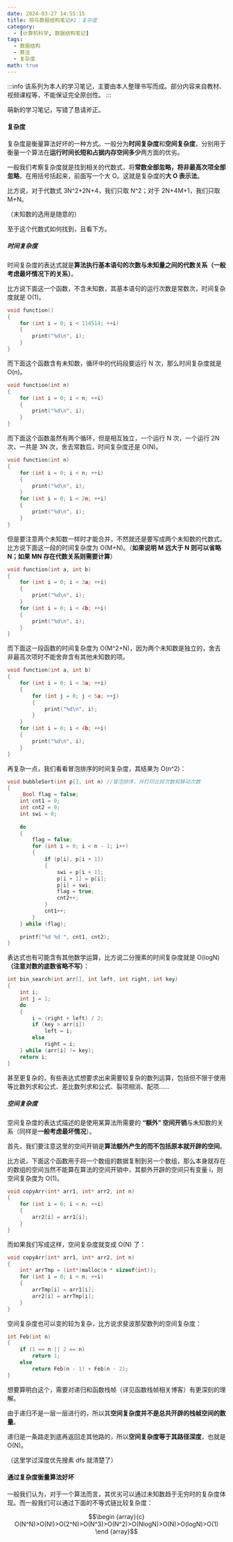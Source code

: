 ```yaml
---
date: 2024-03-27 14:55:15
title: 椋鸟数据结构笔记#2：复杂度
category:
  - [计算机科学, 数据结构笔记]
tags:
  - 数据结构
  - 算法
  - 复杂度
math: true
---
```


:::info
该系列为本人的学习笔记，主要由本人整理书写而成。部分内容来自教材、视频课程等，不能保证完全原创性。
:::

萌新的学习笔记，写错了恳请斧正。

#### 复杂度

复杂度是衡量算法好坏的一种方式。一般分为**时间复杂度**和**空间复杂度**，分别用于衡量一个算法在**运行时间长短和占据内存空间多少**两方面的优劣。

一般我们考察复杂度就是找到相关的代数式，将**常数全部忽略，将非最高次项全部忽略**，在用括号括起来，前面写一个大 O。这就是复杂度的**大 O 表示法**。

比方说，对于代数式 3N^2+2N+4，我们只取 N^2；对于 2N+4M+1，我们只取 M+N。

（未知数的选用是随意的）

至于这个代数式如何找到，且看下方。

##### 时间复杂度

时间复杂度的表达式就是**算法执行基本语句的次数与未知量之间的代数关系（一般考虑最坏情况下的关系）**。

比方说下面这一个函数，不含未知数，其基本语句的运行次数是常数次，时间复杂度就是 O(1)。

```c
void function()
{
    for (int i = 0; i < 114514; ++i)
    {    
        print("%d\n", i);
    }
}
```

而下面这个函数含有未知数，循环中的代码段要运行 N 次，那么时间复杂度就是 O(n)。

```c
void function(int n)
{
    for (int i = 0; i < n; ++i)
    {    
        print("%d\n", i);
    }
}
```

而下面这个函数虽然有两个循环，但是相互独立，一个运行 N 次，一个运行 2N 次，一共是 3N 次，舍去常数后，时间复杂度还是 O(N)。

```c
void function(int n)
{
    for (int i = 0; i < n; ++i)
    {    
        print("%d\n", i);
    }
    for (int i = 0; i < 2n; ++i)
    {    
        print("%d\n", i);
    }
}
```

但是要注意两个未知数一样时才能合并，不然就还是要写成两个未知数的代数式。比方说下面这一段的时间复杂度为 O(M+N)。（**如果说明 M 远大于 N 则可以省略 N；如果 MN 存在代数关系则需要计算**）

```c
void function(int a, int b)
{
    for (int i = 0; i < 3a; ++i)
    {    
        print("%d\n", i);
    }
    for (int i = 0; i < 4b; ++i)
    {    
        print("%d\n", i);
    }
}
```

而下面这一段函数的时间复杂度为 O(M^2+N)，因为两个未知数是独立的，舍去非最高次项时不能舍弃含有其他未知数的项。

```c
void function(int a, int b)
{
    for (int i = 0; i < 3a; ++i)
    {
        for (int j = 0; j < 5a; ++j)    
        {
            print("%d\n", i);
        }
    }
    for (int i = 0; i < 4b; ++i)
    {    
        print("%d\n", i);
    }
}
```

再复杂一点，我们看看冒泡排序的时间复杂度，其结果为 O(n^2)：

```c
void bubbleSort(int p[], int n) //冒泡排序，并打印比较次数和移动次数
{
	_Bool flag = false;
	int cnt1 = 0;
	int cnt2 = 0;
	int swi = 0;
 
	do
	{
		flag = false;
		for (int i = 0; i < n - 1; i++)
		{
			if (p[i], p[i + 1])
			{
				swi = p[i + 1];
				p[i + 1] = p[i];
				p[i] = swi;
				flag = true;
				cnt2++;
			}
			cnt1++;
		}
	} while (flag);
 
	printf("%d %d ", cnt1, cnt2);
}
```

表达式也有可能含有其他数学运算，比方说二分搜素的时间复杂度就是 O(logN)**（注意对数的底数省略不写）**：

```c
int bin_search(int arr[], int left, int right, int key)
{
	int i;
	int j = 1;
	do
	{
		i = (right + left) / 2;
		if (key > arr[i])
			left = i;
		else
			right = i;
	} while (arr[i] != key);
	return i;
}
```

甚至更复杂的，有些表达式想要求出来需要较复杂的数列运算，包括但不限于使用等比数列求和公式、差比数列求和公式、裂项相消、配项......

##### 空间复杂度

空间复杂度的表达式描述的是使用某算法所需要的 **“额外” 空间开销**与未知数的关系（同样是**一般考虑最坏情况**）。

首先，我们要注意这里的空间开销是**算法额外产生的而不包括原本就开辟的空间**。

比方说，下面这个函数用于将一个数组的数据复制到另一个数组，那么本身就存在的数组的空间当然不能算在算法的空间开销中，其额外开辟的空间只有变量 i，则空间复杂度为 O(1)。

```c
void copyArr(int* arr1, int* arr2, int n)
{
    for (int i = 0; i < n; ++i)
    {
        arr2[i] = arr1[i];
    }
}
```

而如果我们写成这样，空间复杂度就变成 O(N) 了：

```c
void copyArr(int* arr1, int* arr2, int n)
{
    int* arrTmp = (int*)malloc(n * sizeof(int));
    for (int i = 0; i < n; ++i)
    {
        arrTmp[i] = arr1[i];
        arr2[i] = arrTmp[i];
    }
}
```

空间复杂度也可以变的较为复杂，比方说求斐波那契数列的空间复杂度：

```c
int Feb(int n)
{
	if (1 == n || 2 == n)
		return 1;
	else
		return Feb(n - 1) + Feb(n - 2);
}
```

想要算明白这个，需要对递归和函数栈帧（详见函数栈帧相关博客）有更深刻的理解。

由于递归不是一层一层进行的，所以其**空间复杂度并不是总共开辟的栈帧空间的数量**。

递归是一条路走到底再返回走其他路的，所以**空间复杂度等于其路径深度**，也就是 O(N)。

（这里学过深度优先搜素 dfs 就清楚了）

#### 通过复杂度衡量算法好坏

一般我们认为，对于一个算法而言，其优劣可以通过未知数趋于无穷时的复杂度体现。而一般我们可以通过下面的不等式链比较复杂度：

$$\begin {array}{c}
O(N^N)>O(N!)>O(2^N)>O(N^3)>O(N^2)>O(NlogN)>O(N)>O(logN)>O(1)
\end {array}$$
